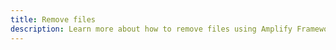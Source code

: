 ```yaml
---
title: Remove files
description: Learn more about how to remove files using Amplify Framework's storage category
---
```


<inline-fragment platform="js" src="~/lib/storage/fragments/js/remove.md"></inline-fragment>
<inline-fragment platform="ios" src="~/lib/storage/fragments/ios/remove.md"></inline-fragment>
<inline-fragment platform="android" src="~/lib/storage/fragments/android/remove.md"></inline-fragment>
<inline-fragment platform="flutter" src="~/lib/storage/fragments/flutter/remove.md"></inline-fragment>